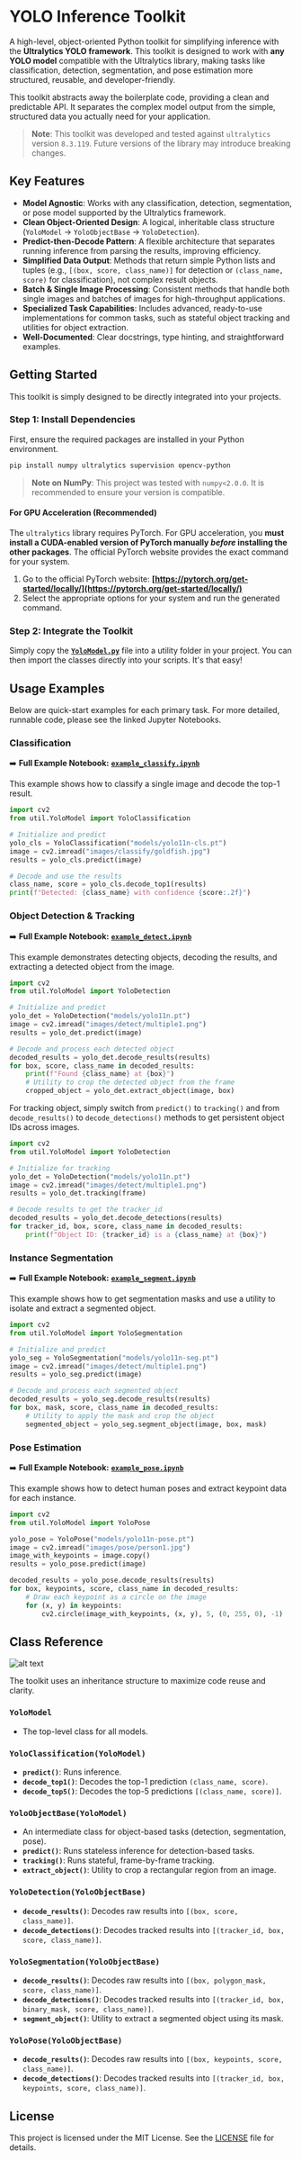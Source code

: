 # YOLO Inference Toolkit

A high-level, object-oriented Python toolkit for simplifying inference with the **Ultralytics YOLO framework**. This toolkit is designed to work with **any YOLO model** compatible with the Ultralytics library, making tasks like classification, detection, segmentation, and pose estimation more structured, reusable, and developer-friendly.

This toolkit abstracts away the boilerplate code, providing a clean and predictable API. It separates the complex model output from the simple, structured data you actually need for your application.

> **Note**: This toolkit was developed and tested against `ultralytics` version `8.3.119`. Future versions of the library may introduce breaking changes.

## Key Features

-   **Model Agnostic**: Works with any classification, detection, segmentation, or pose model supported by the Ultralytics framework.
-   **Clean Object-Oriented Design**: A logical, inheritable class structure (`YoloModel` -> `YoloObjectBase` -> `YoloDetection`).
-   **Predict-then-Decode Pattern**: A flexible architecture that separates running inference from parsing the results, improving efficiency.
-   **Simplified Data Output**: Methods that return simple Python lists and tuples (e.g., `[(box, score, class_name)]` for detection or `(class_name, score)` for classification), not complex result objects.
-   **Batch & Single Image Processing**: Consistent methods that handle both single images and batches of images for high-throughput applications.
-   **Specialized Task Capabilities**: Includes advanced, ready-to-use implementations for common tasks, such as stateful object tracking and utilities for object extraction.
-   **Well-Documented**: Clear docstrings, type hinting, and straightforward examples.

## Getting Started

This toolkit is simply designed to be directly integrated into your projects.

### Step 1: Install Dependencies

First, ensure the required packages are installed in your Python environment.

```bash
pip install numpy ultralytics supervision opencv-python
```

> **Note on NumPy**: This project was tested with `numpy<2.0.0`. It is recommended to ensure your version is compatible.

#### **For GPU Acceleration (Recommended)**

The `ultralytics` library requires PyTorch. For GPU acceleration, you **must install a CUDA-enabled version of PyTorch manually *before* installing the other packages**. The official PyTorch website provides the exact command for your system.

1.  Go to the official PyTorch website: **[https://pytorch.org/get-started/locally/](https://pytorch.org/get-started/locally/)**
2.  Select the appropriate options for your system and run the generated command.

### Step 2: Integrate the Toolkit

Simply copy the [**`YoloModel.py`**](util/YoloModel.py) file into a utility folder in your project. You can then import the classes directly into your scripts. It's that easy!

## Usage Examples

Below are quick-start examples for each primary task. For more detailed, runnable code, please see the linked Jupyter Notebooks.

### Classification
➡️ **Full Example Notebook:** [**`example_classify.ipynb`**](example_classify.ipynb)

This example shows how to classify a single image and decode the top-1 result.

```python
import cv2
from util.YoloModel import YoloClassification

# Initialize and predict
yolo_cls = YoloClassification("models/yolo11n-cls.pt")
image = cv2.imread("images/classify/goldfish.jpg")
results = yolo_cls.predict(image)

# Decode and use the results
class_name, score = yolo_cls.decode_top1(results)
print(f"Detected: {class_name} with confidence {score:.2f}")
```

### Object Detection & Tracking
➡️ **Full Example Notebook:** [**`example_detect.ipynb`**](example_detect.ipynb)

This example demonstrates detecting objects, decoding the results, and extracting a detected object from the image.

```python
import cv2
from util.YoloModel import YoloDetection

# Initialize and predict
yolo_det = YoloDetection("models/yolo11n.pt")
image = cv2.imread("images/detect/multiple1.png")
results = yolo_det.predict(image)

# Decode and process each detected object
decoded_results = yolo_det.decode_results(results)
for box, score, class_name in decoded_results:
    print(f"Found {class_name} at {box}")
    # Utility to crop the detected object from the frame
    cropped_object = yolo_det.extract_object(image, box)
```

For tracking object, simply switch from `predict()` to `tracking()` and from `decode_results()` to `decode_detections()` methods to get persistent object IDs across images.

```python
import cv2
from util.YoloModel import YoloDetection

# Initialize for tracking
yolo_det = YoloDetection("models/yolo11n.pt")
image = cv2.imread("images/detect/multiple1.png")
results = yolo_det.tracking(frame)

# Decode results to get the tracker_id
decoded_results = yolo_det.decode_detections(results)
for tracker_id, box, score, class_name in decoded_results:
    print(f"Object ID: {tracker_id} is a {class_name} at {box}")
```

### Instance Segmentation
➡️ **Full Example Notebook:** [**`example_segment.ipynb`**](example_segment.ipynb)

This example shows how to get segmentation masks and use a utility to isolate and extract a segmented object.

```python
import cv2
from util.YoloModel import YoloSegmentation

# Initialize and predict
yolo_seg = YoloSegmentation("models/yolo11n-seg.pt")
image = cv2.imread("images/detect/multiple1.png")
results = yolo_seg.predict(image)

# Decode and process each segmented object
decoded_results = yolo_seg.decode_results(results)
for box, mask, score, class_name in decoded_results:
    # Utility to apply the mask and crop the object
    segmented_object = yolo_seg.segment_object(image, box, mask)
```

### Pose Estimation
➡️ **Full Example Notebook:** [**`example_pose.ipynb`**](example_pose.ipynb)

This example shows how to detect human poses and extract keypoint data for each instance.

```python
import cv2
from util.YoloModel import YoloPose

yolo_pose = YoloPose("models/yolo11n-pose.pt")
image = cv2.imread("images/pose/person1.jpg")
image_with_keypoints = image.copy()
results = yolo_pose.predict(image)

decoded_results = yolo_pose.decode_results(results)
for box, keypoints, score, class_name in decoded_results:
    # Draw each keypoint as a circle on the image
    for (x, y) in keypoints:
        cv2.circle(image_with_keypoints, (x, y), 5, (0, 255, 0), -1)
```

## Class Reference

![alt text](docs/mermaid-class-diagram.png)

The toolkit uses an inheritance structure to maximize code reuse and clarity.

### `YoloModel`
-   The top-level class for all models.

### `YoloClassification(YoloModel)`
-   **`predict()`**: Runs inference.
-   **`decode_top1()`**: Decodes the top-1 prediction `(class_name, score)`.
-   **`decode_top5()`**: Decodes the top-5 predictions `[(class_name, score)]`.

### `YoloObjectBase(YoloModel)`
-   An intermediate class for object-based tasks (detection, segmentation, pose).
-   **`predict()`**: Runs stateless inference for detection-based tasks.
-   **`tracking()`**: Runs stateful, frame-by-frame tracking.
-   **`extract_object()`**: Utility to crop a rectangular region from an image.

### `YoloDetection(YoloObjectBase)`
-   **`decode_results()`**: Decodes raw results into `[(box, score, class_name)]`.
-   **`decode_detections()`**: Decodes tracked results into `[(tracker_id, box, score, class_name)]`.

### `YoloSegmentation(YoloObjectBase)`
-   **`decode_results()`**: Decodes raw results into `[(box, polygon_mask, score, class_name)]`.
-   **`decode_detections()`**: Decodes tracked results into `[(tracker_id, box, binary_mask, score, class_name)]`.
-   **`segment_object()`**: Utility to extract a segmented object using its mask.

### `YoloPose(YoloObjectBase)`
-   **`decode_results()`**: Decodes raw results into `[(box, keypoints, score, class_name)]`.
-   **`decode_detections()`**: Decodes tracked results into `[(tracker_id, box, keypoints, score, class_name)]`.

## License

This project is licensed under the MIT License. See the [LICENSE](LICENSE) file for details.